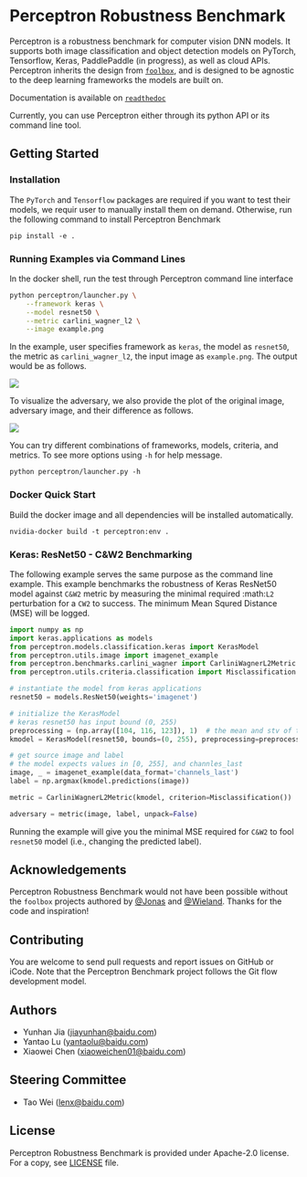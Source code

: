 # Perceptron Robustness Benchmark
Perceptron is a robustness benchmark for computer vision DNN models. It
supports both image classification and object detection models on PyTorch,
Tensorflow, Keras, PaddlePaddle (in progress), as well as cloud APIs. Perceptron inherits the
design from [`foolbox`](https://github.com/bethgelab/foolbox), and is designed to be agnostic to
the deep learning frameworks the models are built on.

Documentation is available on [`readthedoc`](https://perceptron-robustness-benchmark.readthedocs.io/)

Currently, you can use Perceptron either through its python API or its command line tool.

## Getting Started

### Installation 
The `PyTorch` and `Tensorflow` packages are required if you want to test their models, we requir user to manually install them on demand. Otherwise, run the following command to install Perceptron Benchmark
```
pip install -e .
```

### Running Examples via Command Lines
In the docker shell, run the test through Perceptron command line interface
```bash
python perceptron/launcher.py \
    --framework keras \
    --model resnet50 \
    --metric carlini_wagner_l2 \
    --image example.png
```

In the example, user specifies framework as ``keras``, the model as
``resnet50``, the metric as ``carlini_wagner_l2``, the input image as
``example.png``. The output would be as follows. 

![](./images/keras_reset50_screenshot.png)

To visualize the adversary, we also provide the plot of the
original image, adversary image, and their difference as follows.

![](images/Keras_ResNet50_Misclassification_CarliniWagnerL2.png)

You can try different combinations of frameworks, models, criteria, and
metrics. To see more options using `-h` for help message.
```
python perceptron/launcher.py -h
```

### Docker Quick Start
Build the docker image and all dependencies will be installed automatically.
```
nvidia-docker build -t perceptron:env .
```

### Keras: ResNet50 - C&W2 Benchmarking
The following example serves the same purpose as the command line example.
This example benchmarks the robustness of Keras ResNet50 model against `C&W2`
metric by measuring the minimal required :math:`L2` perturbation for a `CW2` to
success. The minimum Mean Squred Distance (MSE) will be logged.

```python
import numpy as np
import keras.applications as models
from perceptron.models.classification.keras import KerasModel
from perceptron.utils.image import imagenet_example
from perceptron.benchmarks.carlini_wagner import CarliniWagnerL2Metric
from perceptron.utils.criteria.classification import Misclassification

# instantiate the model from keras applications
resnet50 = models.ResNet50(weights='imagenet')

# initialize the KerasModel
# keras resnet50 has input bound (0, 255)
preprocessing = (np.array([104, 116, 123]), 1)  # the mean and stv of the whole dataset
kmodel = KerasModel(resnet50, bounds=(0, 255), preprocessing=preprocessing)

# get source image and label
# the model expects values in [0, 255], and channles_last
image, _ = imagenet_example(data_format='channels_last')
label = np.argmax(kmodel.predictions(image))

metric = CarliniWagnerL2Metric(kmodel, criterion=Misclassification())

adversary = metric(image, label, unpack=False)
```

Running the example will give you the minimal MSE required for `C&W2` to fool `resnet50` model (i.e., changing the predicted label).

## Acknowledgements
Perceptron Robustness Benchmark would not have been possible without the `foolbox` projects authored by [@Jonas](https://github.com/jonasrauber) and [@Wieland](https://github.com/wielandbrendel). Thanks for the code and inspiration!

## Contributing

You are welcome to send pull requests and report issues on GitHub or iCode. Note that the Perceptron Benchmark project follows the Git flow development model.

## Authors
* Yunhan Jia (<jiayunhan@baidu.com>)
* Yantao Lu (<yantaolu@baidu.com>)
* Xiaowei Chen (<xiaoweichen01@baidu.com>)

## Steering Committee

  - Tao Wei (<lenx@baidu.com>)

## License
Perceptron Robustness Benchmark is provided under Apache-2.0 license. For a copy, see [LICENSE](LICENSE) file. 

